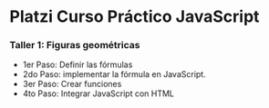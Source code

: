 # Platzi Curso Práctico JavaScript

### Taller 1: Figuras geométricas
- 1er Paso: Definir las fórmulas
- 2do Paso: implementar la fórmula en JavaScript.
- 3er Paso: Crear funciones
- 4to Paso: Integrar JavaScript con HTML
